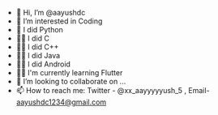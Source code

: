 - 👋 Hi, I’m @aayushdc
- 👀 I’m interested in Coding
- 🌱 I did Python
- 🤷‍♂️ I did C
- 🤷‍♂️ I did C++
- 🤷‍♂️ I did Java
- 🤷‍♂️ I did Android 
- 🤷‍♂️ I'm currently learning Flutter
- 💞️ I’m looking to collaborate on  ...
- 📫 How to reach me: Twitter - @xx_aayyyyyush_5 , Email- aayushdc1234@gmail.com 

<!---
aayushdc/aayushdc is a ✨ special ✨ repository because its `README.md` (this file) appears on your GitHub profile.
You can click the Preview link to take a look at your changes.
--->
